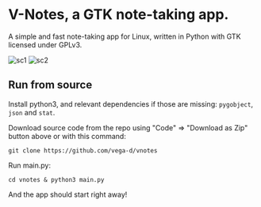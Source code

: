 # V-Notes, a GTK note-taking app.

A simple and fast note-taking app for Linux, written in Python with GTK licensed under GPLv3.

![sc1](https://user-images.githubusercontent.com/35414314/149639759-a47ab6c9-5bbc-40cf-ba41-f2a47183d5e5.png)
![sc2](https://user-images.githubusercontent.com/35414314/149639744-419d55db-f3ae-48e2-9c92-b5b9c535ad82.png)


## Run from source

Install python3, and relevant dependencies if those are missing: `pygobject`, `json` and `stat`. 

Download source code from the repo using "Code" => "Download as Zip" button above or with this command:
```commandline 
git clone https://github.com/vega-d/vnotes
```

Run main.py:
```commandline
cd vnotes & python3 main.py
```

And the app should start right away!
